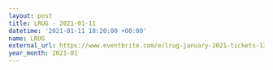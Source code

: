 ```yaml
---
layout: post
title: LRUG - 2021-01-11
datetime: '2021-01-11 18:20:00 +00:00'
name: LRUG
external_url: https://www.eventbrite.com/e/lrug-january-2021-tickets-133897660507
year_month: 2021-01
---
```

